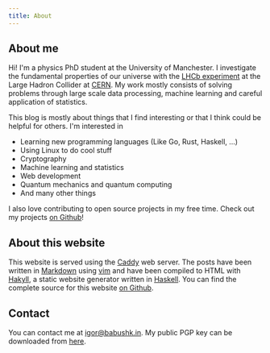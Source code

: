 ```yaml
---
title: About
---
```


## About me

Hi! I'm a physics PhD student at the University of Manchester.
I investigate the fundamental properties of our universe with the
[LHCb experiment](http://lhcb-public.web.cern.ch/lhcb-public/)
at the Large Hadron Collider at [CERN](http://home.cern).
My work mostly consists of solving problems through large scale data processing,
machine learning and careful application of statistics.

This blog is mostly about things that I find interesting or that I think could
be helpful for others. I'm interested in 

 - Learning new programming languages (Like Go, Rust, Haskell, ...)
 - Using Linux to do cool stuff
 - Cryptography
 - Machine learning and statistics
 - Web development
 - Quantum mechanics and quantum computing
 - And many other things

I also love contributing to open source projects in my free time.
Check out my projects [on Github](https://github.com/ibab)!

## About this website

This website is served using the [Caddy](https://caddyserver.com) web server.
The posts have been written in [Markdown](http://en.wikipedia.org/wiki/Markdown) using [vim](http://www.vim.org/) and have been compiled to HTML with [Hakyll](http://jaspervdj.be/hakyll/), a static website generator written in [Haskell](http://www.haskell.org/haskellwiki/Haskell).
You can find the complete source for this website [on Github](https://github.com/ibab/babushk.in).

## Contact

You can contact me at [igor@babushk.in](mailto:igor@babushk.in).
My public PGP key can be downloaded from [here](/files/babushkin.pub.asc).
